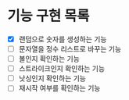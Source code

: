 # 기능 구현 목록
- [x] 랜덤으로 숫자를 생성하는 기능
- [ ] 문자열을 정수 리스트로 바꾸는 기능
- [ ] 볼인지 확인하는 기능
- [ ] 스트라이크인지 확인하는 기능
- [ ] 낫싱인지 확인하는 기능
- [ ] 재시작 여부를 확인하는 기능
